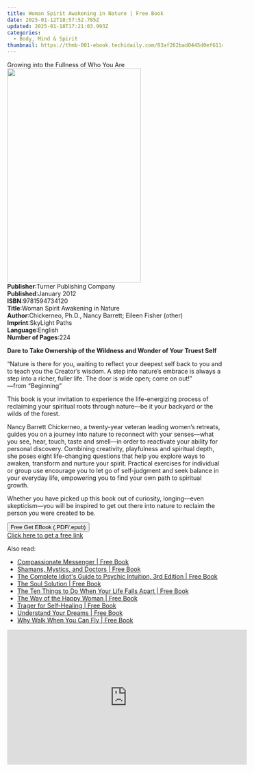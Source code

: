 ```yaml
---
title: Woman Spirit Awakening in Nature | Free Book
date: 2025-01-12T18:57:52.785Z
updated: 2025-01-18T17:21:03.993Z
categories:
  - Body, Mind & Spirit
thumbnail: https://thmb-001-ebook.techidaily.com/83af262bad0445d0ef6114a8bd933d073840659d8b9917f504ebcd40a340d9fd.jpg
---
```

<main id="book-container">
  <div class="flex flex-col">
    <div class="book-brief flex-1 py-6 px-4 sm:p-6 md:py-10 md:px-8">
      <!-- brief-->
      <div class="book-brief-main">
        Growing into the Fullness of Who You Are
      </div>
    </div>
    <div
      class="book-meta-info flex-1 grid gap-4 col-start-1 col-end-3 row-start-1 sm:mb-6 sm:grid-cols-4 lg:gap-6 lg:col-start-2 lg:row-end-6 lg:row-span-6 lg:mb-0"
    >
      <div
        class="book-meta-info-left place-content-center mt-4 p-4 text-sm leading-6 col-start-2 col-span-2 dark:text-slate-400"
      >
        <img
          class="w-full h-500 object-cover rounded-lg sm:h-255 sm:col-span-2 lg:col-span-full"
          src="https://img-001-ebook.techidaily.com/742cb57f118357d70c5334e43b6f021af2d86ba6a06e87c4d889f26e7090ef18.jpg"
          alt=""
          width="312"
          height="500"
        />
      </div>
      <div
        class="book-meta-info-right mt-2 col-start-1 row-start-2 col-span-3 self-center"
      >
        <!-- meta data  -->
        <div class="flex flex-col px-4 md:px-8">
          <div class="flex-1">
            <strong>Publisher</strong>:<span class="px-2"
              >Turner Publishing Company</span
            >
          </div>
          <div class="flex-1">
            <strong>Published</strong>:<span class="px-2">January 2012</span>
          </div>
          <div class="flex-1">
            <strong>ISBN</strong>:<span class="px-2">9781594734120</span>
          </div>
          <div class="flex-1">
            <strong>Title</strong>:<span class="px-2"
              >Woman Spirit Awakening in Nature</span
            >
          </div>
          <div class="flex-1">
            <strong>Author</strong>:<span class="px-2"
              >Chickerneo, Ph.D., Nancy Barrett; Eileen Fisher (other)</span
            >
          </div>
          <div class="flex-1">
            <strong>Imprint</strong>:<span class="px-2">SkyLight Paths</span>
          </div>
          <div class="flex-1">
            <strong>Language</strong>:<span class="px-2">English</span>
          </div>
          <div class="flex-1">
            <strong>Number of Pages</strong>:<span class="px-2">224</span>
          </div>
        </div>
      </div>
    </div>
    <div class="book-description flex-1 py-6 px-4 sm:p-6 md:py-10 md:px-8">
      <div class="book-description-main">
        <div accordion-content="" id="description">
          <p>
            <b
              >Dare to Take Ownership of the Wildness and Wonder of Your Truest
              Self
            </b>
          </p>
          <span class="BLB"
            >“Nature is there for you, waiting to reflect your deepest self back
            to you and to teach you the Creator’s wisdom. A step into nature’s
            embrace is always a step into a richer, fuller life. The door is
            wide open; come on out!”<br />—from “Beginning”
            <p></p>
            <p>
              This book is your invitation to experience the life-energizing
              process of reclaiming your spiritual roots through nature—be it
              your backyard or the wilds of the forest.
            </p>
            <p>
              Nancy Barrett Chickerneo, a twenty-year veteran leading women’s
              retreats, guides you on a journey into nature to reconnect with
              your senses—what you see, hear, touch, taste and smell—in order to
              reactivate your ability for personal discovery. Combining
              creativity, playfulness and spiritual depth, she poses eight
              life-changing questions that help you explore ways to awaken,
              transform and nurture your spirit. Practical exercises for
              individual or group use encourage you to let go of self-judgment
              and seek balance in your everyday life, empowering you to find
              your own path to spiritual growth.
            </p>
            <p>
              Whether you have picked up this book out of curiosity,
              longing—even skepticism—you will be inspired to get out there into
              nature to reclaim the person you were created to be.
            </p></span
          >
        </div>
        <div class="accordion-fader"></div>
      </div>
    </div>
    <div class="book-excerpts flex-1 py-6 px-4 sm:p-6 md:py-10 md:px-8"></div>
    <div
      class="book-about-author flex-1 py-6 px-4 sm:p-6 md:py-10 md:px-8"
    ></div>
    <div class="book-free-get flex-1 py-6 px-4 sm:p-6 md:py-10 md:px-8">
      <button
        id="btn-free-get"
        class="bg-blue-500 hover:bg-blue-700 text-white font-bold py-2 px-4 rounded"
      >
        Free Get EBook (.PDF/.epub)
      </button>
      <div id="countdown-display" class="px-2 text-lg mt-2"></div>
      <a
        id="free-link"
        class="hidden bg-blue-500 hover:bg-blue-700 text-white font-bold py-2 px-4 rounded"
        href="https://www.ebooks.com/en-us/book/96499729/woman-spirit-awakening-in-nature/chickerneo-ph-d-nancy-barrett/"
        target="_blank"
        >Click here to get a free link</a
      >
    </div>
    <script>
      let countdownTime = 0;
      let countdownInterval = null;
      document
        .getElementById('btn-free-get')
        .addEventListener('click', startCountdown);
      function startCountdown() {
        countdownTime = new Date().getTime() + 60000 * 3;
        countdownInterval = setInterval(updateCountdown, 1000);
        document.getElementById('btn-free-get').disabled = true;
        document
          .getElementById('btn-free-get')
          .classList.add('bg-gray-500', 'cursor-not-allowed');
      }
      function updateCountdown() {
        let currentTime = new Date().getTime();
        let timeLeft = countdownTime - currentTime;
        let secondsLeft = Math.floor(timeLeft / 1000);
        document.getElementById('countdown-display').innerHTML =
          `Remaining time: ${secondsLeft} seconds.`;
        if (secondsLeft <= 0) {
          clearInterval(countdownInterval);
          document.getElementById('btn-free-get').classList.add('hidden');
          document.getElementById('free-link').classList.remove('hidden');
          document.getElementById('countdown-display').innerHTML = '';
        }
      }
    </script>
  </div>
</main>

<ins class="adsbygoogle"
      style="display:block"
      data-ad-client="ca-pub-7571918770474297"
      data-ad-slot="8358498916"
      data-ad-format="auto"
      data-full-width-responsive="true"></ins>
    

<span class="atpl-alsoreadstyle">Also read:</span>
<div><ul>
<li><a href="https://novels-ebooks.techidaily.com/1180432-9781459721500-compassionate-messenger/"><u>Compassionate Messenger | Free Book</u></a></li>
<li><a href="https://novels-ebooks.techidaily.com/1176061-9780307831798-shamans-mystics-and-doctors/"><u>Shamans, Mystics, and Doctors | Free Book</u></a></li>
<li><a href="https://novels-ebooks.techidaily.com/1180513-9781615644285-the-complete-idiots-guide-to-psychic-intuition-3rd-edition/"><u>The Complete Idiot's Guide to Psychic Intuition, 3rd Edition | Free Book</u></a></li>
<li><a href="https://novels-ebooks.techidaily.com/1172682-9781932073539-the-soul-solution/"><u>The Soul Solution | Free Book</u></a></li>
<li><a href="https://novels-ebooks.techidaily.com/1172703-9781577316992-the-ten-things-to-do-when-your-life-falls-apart/"><u>The Ten Things to Do When Your Life Falls Apart | Free Book</u></a></li>
<li><a href="https://novels-ebooks.techidaily.com/1172698-9781577319832-the-way-of-the-happy-woman/"><u>The Way of the Happy Woman | Free Book</u></a></li>
<li><a href="https://novels-ebooks.techidaily.com/1172692-9781932073379-trager-for-self-healing/"><u>Trager for Self-Healing | Free Book</u></a></li>
<li><a href="https://novels-ebooks.techidaily.com/1173180-9781932073393-understand-your-dreams/"><u>Understand Your Dreams | Free Book</u></a></li>
<li><a href="https://novels-ebooks.techidaily.com/1173188-9781577318217-why-walk-when-you-can-fly/"><u>Why Walk When You Can Fly | Free Book</u></a></li>
</ul></div>

<!-- affiliate ads begin -->
<iframe width="560" height="315" src="https://www.youtube.com/embed/kZVDkvMZvP4?si=xAugrCf-Ud6EMMpm" title="YouTube video player" frameborder="0" allow="accelerometer; autoplay; clipboard-write; encrypted-media; gyroscope; picture-in-picture; web-share" referrerpolicy="strict-origin-when-cross-origin" allowfullscreen></iframe>
<!-- affiliate ads end -->

